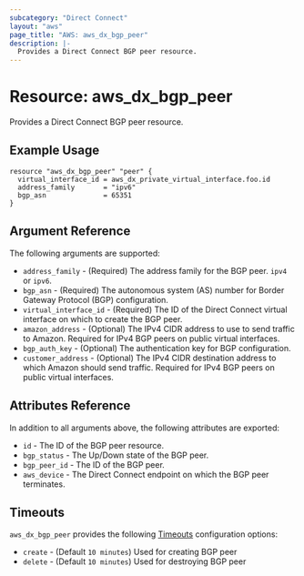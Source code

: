 ```yaml
---
subcategory: "Direct Connect"
layout: "aws"
page_title: "AWS: aws_dx_bgp_peer"
description: |-
  Provides a Direct Connect BGP peer resource.
---
```


# Resource: aws_dx_bgp_peer

Provides a Direct Connect BGP peer resource.

## Example Usage

```hcl
resource "aws_dx_bgp_peer" "peer" {
  virtual_interface_id = aws_dx_private_virtual_interface.foo.id
  address_family       = "ipv6"
  bgp_asn              = 65351
}
```

## Argument Reference

The following arguments are supported:

* `address_family` - (Required) The address family for the BGP peer. `ipv4 ` or `ipv6`.
* `bgp_asn` - (Required) The autonomous system (AS) number for Border Gateway Protocol (BGP) configuration.
* `virtual_interface_id` - (Required) The ID of the Direct Connect virtual interface on which to create the BGP peer.
* `amazon_address` - (Optional) The IPv4 CIDR address to use to send traffic to Amazon.
Required for IPv4 BGP peers on public virtual interfaces.
* `bgp_auth_key` - (Optional) The authentication key for BGP configuration.
* `customer_address` - (Optional) The IPv4 CIDR destination address to which Amazon should send traffic.
Required for IPv4 BGP peers on public virtual interfaces.

## Attributes Reference

In addition to all arguments above, the following attributes are exported:

* `id` - The ID of the BGP peer resource.
* `bgp_status` - The Up/Down state of the BGP peer.
* `bgp_peer_id` - The ID of the BGP peer.
* `aws_device` - The Direct Connect endpoint on which the BGP peer terminates.

## Timeouts

`aws_dx_bgp_peer` provides the following
[Timeouts](/docs/configuration/resources.html#timeouts) configuration options:

- `create` - (Default `10 minutes`) Used for creating BGP peer
- `delete` - (Default `10 minutes`) Used for destroying BGP peer
